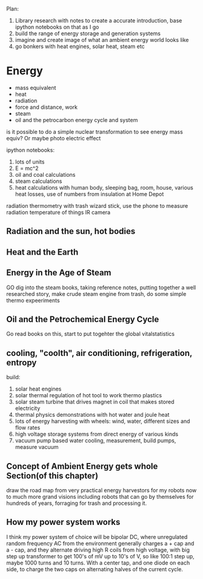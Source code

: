 
Plan:

1. Library research with notes to create a accurate introduction, base ipython notebooks on that as I go
2. build the range of energy storage and generation systems
3. imagine and create image of what an ambient energy world looks like
4. go bonkers with heat engines, solar heat, steam etc



# Energy

- mass equivalent
- heat
- radiation
- force and distance, work
- steam
- oil and the petrocarbon energy cycle and system

is it possible to do a simple nuclear transformation to see energy mass equiv?  Or maybe photo electric effect

ipython notebooks:

1. lots of units
2. E = mc^2
3. oil and coal calculations
4. steam calculations
5. heat calculations with human body, sleeping bag, room, house, various heat losses, use of numbers from insulation at Home Depot

radiation thermometry with trash wizard stick, use the phone to measure radiation temperature of things IR camera 


## Radiation and the sun, hot bodies

## Heat and the Earth

## Energy in the Age of Steam

GO dig into the steam books, taking reference notes, putting together a well researched story, make crude steam engine from trash, do some simple thermo expeeriments 

## Oil and the Petrochemical Energy Cycle

Go read books on this, start to put togehter the global vitalstatistics

## cooling, "coolth", air conditioning, refrigeration, entropy

build:

1. solar heat engines
2. solar thermal regulation of hot tool to work thermo plastics
3. solar steam turbine that drives magnet in coil that makes stored electricity
4. thermal physics demonstrations with hot water and joule heat
5. lots of energy harvesting with wheels: wind, water, different sizes and flow rates
6. high voltage storage systems from direct energy of various kinds
7. vacuum pump based water cooling, measurement, build pumps, measure vacuum 


## Concept of Ambient Energy gets whole Section(of this chapter)

draw the road map from very practical energy harvestors for my robots now to much more grand visions including robots that can go by themselves for hundreds of years, forraging for trash and processing it.  

## How my power system works

I think my power system of choice will be bipolar DC, where unregulated random frequency AC from the environment generally charges a + cap and a - cap, and they alternate driving high R coils from high voltage, with big step up transformer to get 100's of mV up to 10's of V, so like 100:1 step up, maybe 1000 turns and 10 turns.  With a center tap, and one diode on each side, to charge the two caps on alternating halves of the current cycle.  
